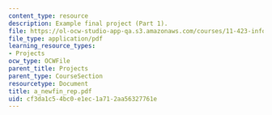 ```yaml
---
content_type: resource
description: Example final project (Part 1).
file: https://ol-ocw-studio-app-qa.s3.amazonaws.com/courses/11-423-information-and-communication-technologies-in-community-development-spring-2004/cf3da1c54bc0e1ec1a712aa56327761e_a_newfin_rep.pdf
file_type: application/pdf
learning_resource_types:
- Projects
ocw_type: OCWFile
parent_title: Projects
parent_type: CourseSection
resourcetype: Document
title: a_newfin_rep.pdf
uid: cf3da1c5-4bc0-e1ec-1a71-2aa56327761e
---
```

